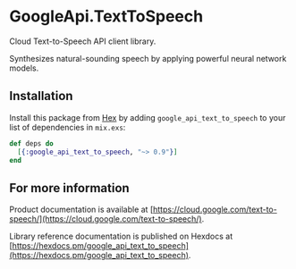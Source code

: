 # GoogleApi.TextToSpeech

Cloud Text-to-Speech API client library.

Synthesizes natural-sounding speech by applying powerful neural network models.

## Installation

Install this package from [Hex](https://hex.pm) by adding
`google_api_text_to_speech` to your list of dependencies in `mix.exs`:

```elixir
def deps do
  [{:google_api_text_to_speech, "~> 0.9"}]
end
```

## For more information

Product documentation is available at [https://cloud.google.com/text-to-speech/](https://cloud.google.com/text-to-speech/).

Library reference documentation is published on Hexdocs at
[https://hexdocs.pm/google_api_text_to_speech](https://hexdocs.pm/google_api_text_to_speech).
